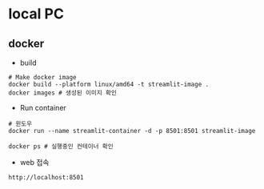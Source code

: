 # local PC
## docker 
- build 
```shell
# Make docker image
docker build --platform linux/amd64 -t streamlit-image .
docker images # 생성된 이미지 확인 
```
- Run container 
```shell
# 윈도우
docker run --name streamlit-container -d -p 8501:8501 streamlit-image

docker ps # 실행중인 컨테이너 확인 
```
- web 접속 
```shell
http://localhost:8501
```
